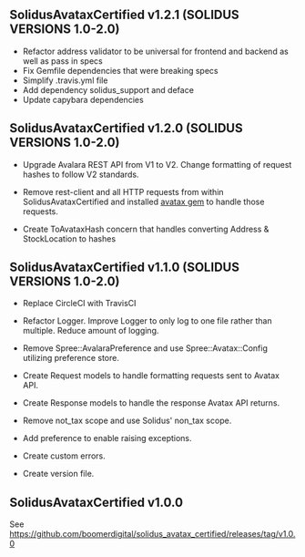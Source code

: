 ## SolidusAvataxCertified v1.2.1 (SOLIDUS VERSIONS 1.0-2.0)

- Refactor address validator to be universal for frontend and backend as well as pass in specs
- Fix Gemfile dependencies that were breaking specs
- Simplify .travis.yml file
- Add dependency solidus_support and deface
- Update capybara dependencies

## SolidusAvataxCertified v1.2.0 (SOLIDUS VERSIONS 1.0-2.0)

- Upgrade Avalara REST API from V1 to V2. Change formatting of request hashes to follow V2 standards.

- Remove rest-client and all HTTP requests from within SolidusAvataxCertified and installed [avatax gem](https://github.com/skukx/avatax) to handle those requests.

- Create ToAvataxHash concern that handles converting Address & StockLocation to hashes

## SolidusAvataxCertified v1.1.0 (SOLIDUS VERSIONS 1.0-2.0)

- Replace CircleCI with TravisCI

- Refactor Logger. Improve Logger to only log to one file rather than multiple. Reduce amount of logging.

- Remove Spree::AvalaraPreference and use Spree::Avatax::Config utilizing preference store.

- Create Request models to handle formatting requests sent to Avatax API.

- Create Response models to handle the response Avatax API returns.

- Remove not_tax scope and use Solidus' non_tax scope.

- Add preference to enable raising exceptions.

- Create custom errors.

- Create version file.


## SolidusAvataxCertified v1.0.0

See https://github.com/boomerdigital/solidus_avatax_certified/releases/tag/v1.0.0
